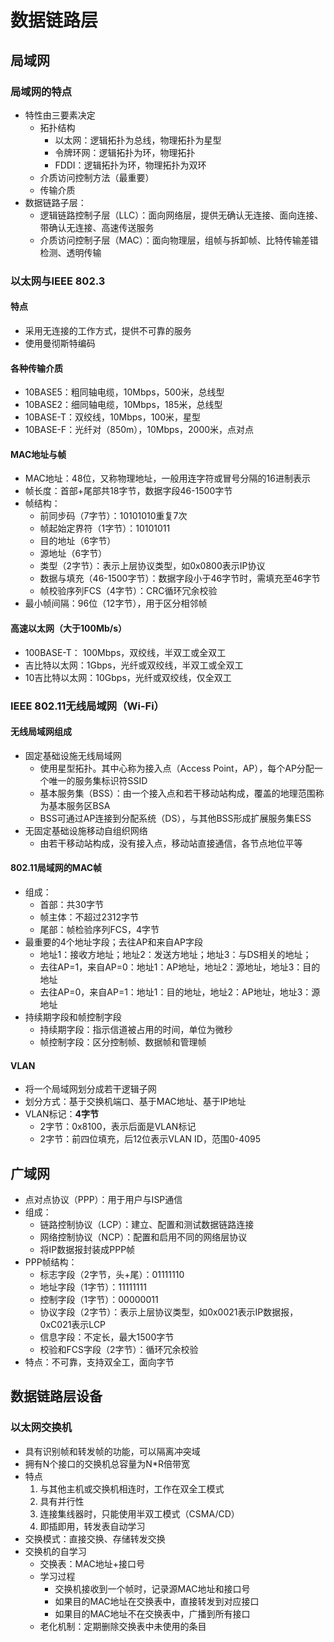 # 数据链路层
## 局域网
### 局域网的特点
- 特性由三要素决定
    - 拓扑结构
        - 以太网：逻辑拓扑为总线，物理拓扑为星型
        - 令牌环网：逻辑拓扑为环，物理拓扑
        - FDDI：逻辑拓扑为环，物理拓扑为双环
    - 介质访问控制方法（最重要）
    - 传输介质
- 数据链路子层：
    - 逻辑链路控制子层（LLC）：面向网络层，提供无确认无连接、面向连接、带确认无连接、高速传送服务
    - 介质访问控制子层（MAC）：面向物理层，组帧与拆卸帧、比特传输差错检测、透明传输

### 以太网与IEEE 802.3
#### 特点
- 采用无连接的工作方式，提供不可靠的服务
- 使用曼彻斯特编码

#### 各种传输介质
- 10BASE5：粗同轴电缆，10Mbps，500米，总线型
- 10BASE2：细同轴电缆，10Mbps，185米，总线型
- 10BASE-T：双绞线，10Mbps，100米，星型
- 10BASE-F：光纤对（850m），10Mbps，2000米，点对点

#### MAC地址与帧
- MAC地址：48位，又称物理地址，一般用连字符或冒号分隔的16进制表示
- 帧长度：首部+尾部共18字节，数据字段46-1500字节
- 帧结构：
    - 前同步码（7字节）：10101010重复7次
    - 帧起始定界符（1字节）：10101011
    - 目的地址（6字节）
    - 源地址（6字节）
    - 类型（2字节）：表示上层协议类型，如0x0800表示IP协议
    - 数据与填充（46-1500字节）：数据字段小于46字节时，需填充至46字节
    - 帧校验序列FCS（4字节）：CRC循环冗余校验
- 最小帧间隔：96位（12字节），用于区分相邻帧

#### 高速以太网（大于100Mb/s）
- 100BASE-T： 100Mbps，双绞线，半双工或全双工
- 吉比特以太网：1Gbps，光纤或双绞线，半双工或全双工
- 10吉比特以太网：10Gbps，光纤或双绞线，仅全双工

### IEEE 802.11无线局域网（Wi-Fi）
#### 无线局域网组成
- 固定基础设施无线局域网
    - 使用星型拓扑。其中心称为接入点（Access Point，AP），每个AP分配一个唯一的服务集标识符SSID
    - 基本服务集（BSS）：由一个接入点和若干移动站构成，覆盖的地理范围称为基本服务区BSA
    - BSS可通过AP连接到分配系统（DS），与其他BSS形成扩展服务集ESS
- 无固定基础设施移动自组织网络
    - 由若干移动站构成，没有接入点，移动站直接通信，各节点地位平等

#### 802.11局域网的MAC帧
- 组成：
    - 首部：共30字节
    - 帧主体：不超过2312字节
    - 尾部：帧检验序列FCS，4字节
- 最重要的4个地址字段；去往AP和来自AP字段
    - 地址1：接收方地址；地址2：发送方地址；地址3：与DS相关的地址；
    - 去往AP=1，来自AP=0：地址1：AP地址，地址2：源地址，地址3：目的地址
    - 去往AP=0，来自AP=1：地址1：目的地址，地址2：AP地址，地址3：源地址
- 持续期字段和帧控制字段
    - 持续期字段：指示信道被占用的时间，单位为微秒
    - 帧控制字段：区分控制帧、数据帧和管理帧

#### VLAN
- 将一个局域网划分成若干逻辑子网
- 划分方式：基于交换机端口、基于MAC地址、基于IP地址
- VLAN标记：**4字节**
    - 2字节：0x8100，表示后面是VLAN标记
    - 2字节：前四位填充，后12位表示VLAN ID，范围0-4095

## 广域网
- 点对点协议（PPP）：用于用户与ISP通信
- 组成：
    - 链路控制协议（LCP）：建立、配置和测试数据链路连接
    - 网络控制协议（NCP）：配置和启用不同的网络层协议
    - 将IP数据报封装成PPP帧
- PPP帧结构：
    - 标志字段（2字节，头+尾）：01111110
    - 地址字段（1字节）：11111111
    - 控制字段（1字节）：00000011
    - 协议字段（2字节）：表示上层协议类型，如0x0021表示IP数据报，0xC021表示LCP
    - 信息字段：不定长，最大1500字节
    - 校验和FCS字段（2字节）：循环冗余校验
- 特点：不可靠，支持双全工，面向字节

## 数据链路层设备
### 以太网交换机
- 具有识别帧和转发帧的功能，可以隔离冲突域
- 拥有N个接口的交换机总容量为N*R倍带宽
- 特点
    1. 与其他主机或交换机相连时，工作在双全工模式
    2. 具有并行性
    3. 连接集线器时，只能使用半双工模式（CSMA/CD）
    4. 即插即用，转发表自动学习
- 交换模式：直接交换、存储转发交换
- 交换机的自学习
    - 交换表：MAC地址+接口号
    - 学习过程
        - 交换机接收到一个帧时，记录源MAC地址和接口号
        - 如果目的MAC地址在交换表中，直接转发到对应接口
        - 如果目的MAC地址不在交换表中，广播到所有接口
    - 老化机制：定期删除交换表中未使用的条目
